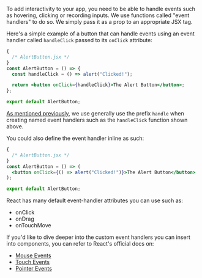 To add interactivity to your app, you need to be able to handle events such as
hovering, clicking or recording inputs. We use functions called "event handlers"
to do so. We simply pass it as a prop to an appropriate JSX tag.

Here's a simple example of a button that can handle events using an event
handler called `handleClick` passed to its `onClick` attribute:

```jsx
{
  /* AlertButton.jsx */
}
const AlertButton = () => {
  const handleClick = () => alert("Clicked!");

  return <button onClick={handleClick}>The Alert Button</button>;
};

export default AlertButton;
```

[As mentioned previously](https://courses.bigbinaryacademy.com/learn-react/naming-conventions/naming-functions/),
we use generally use the prefix `handle` when creating named event handlers such
as the `handleClick` function shown above.

You could also define the event handler inline as such:

```jsx
{
  /* AlertButton.jsx */
}
const AlertButton = () => (
  <button onClick={() => alert("Clicked!")}>The Alert Button</button>
);

export default AlertButton;
```

React has many default event-handler attributes you can use such as:

- onClick
- onDrag
- onTouchMove

If you'd like to dive deeper into the custom event handlers you can insert into
components, you can refer to React's official docs on:

- [Mouse Events](https://reactjs.org/docs/events.html#mouse-events)
- [Touch Events](https://reactjs.org/docs/events.html#touch-events)
- [Pointer Events](https://reactjs.org/docs/events.html#pointer-events)
